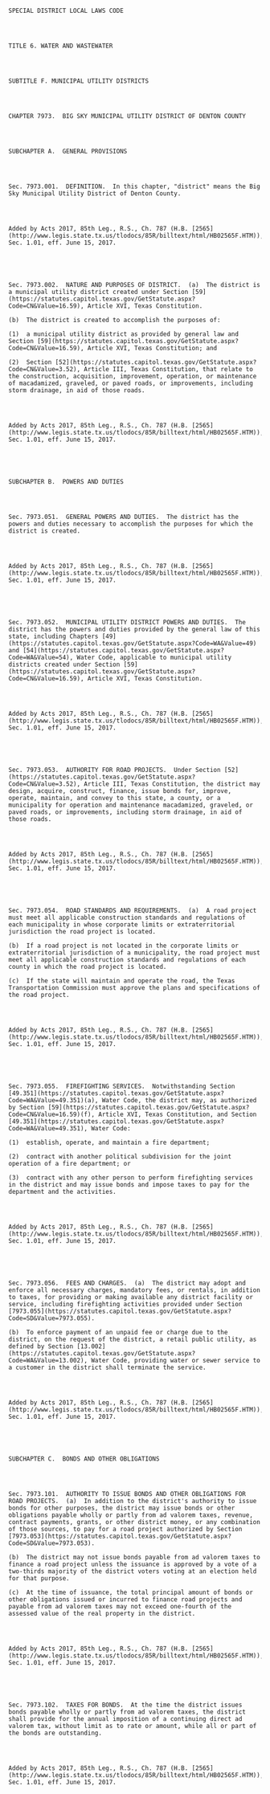 ﻿
    
    
    	
    					
    
    
    SPECIAL DISTRICT LOCAL LAWS CODE
    
      
    
    
    TITLE 6. WATER AND WASTEWATER
    
      
    
    
    SUBTITLE F. MUNICIPAL UTILITY DISTRICTS
    
      
    
    
    CHAPTER 7973.  BIG SKY MUNICIPAL UTILITY DISTRICT OF DENTON COUNTY
    
      
    
    
    SUBCHAPTER A.  GENERAL PROVISIONS
    
      
    
    
    Sec. 7973.001.  DEFINITION.  In this chapter, "district" means the Big Sky Municipal Utility District of Denton County.
    
    
    
    
    Added by Acts 2017, 85th Leg., R.S., Ch. 787 (H.B. [2565](http://www.legis.state.tx.us/tlodocs/85R/billtext/html/HB02565F.HTM)), Sec. 1.01, eff. June 15, 2017.
    
    
    
    
    
    Sec. 7973.002.  NATURE AND PURPOSES OF DISTRICT.  (a)  The district is a municipal utility district created under Section [59](https://statutes.capitol.texas.gov/GetStatute.aspx?Code=CN&Value=16.59), Article XVI, Texas Constitution.
    
    (b)  The district is created to accomplish the purposes of:
    
    (1)  a municipal utility district as provided by general law and Section [59](https://statutes.capitol.texas.gov/GetStatute.aspx?Code=CN&Value=16.59), Article XVI, Texas Constitution; and
    
    (2)  Section [52](https://statutes.capitol.texas.gov/GetStatute.aspx?Code=CN&Value=3.52), Article III, Texas Constitution, that relate to the construction, acquisition, improvement, operation, or maintenance of macadamized, graveled, or paved roads, or improvements, including storm drainage, in aid of those roads.
    
    
    
    
    Added by Acts 2017, 85th Leg., R.S., Ch. 787 (H.B. [2565](http://www.legis.state.tx.us/tlodocs/85R/billtext/html/HB02565F.HTM)), Sec. 1.01, eff. June 15, 2017.
    
    
    
    
    
    SUBCHAPTER B.  POWERS AND DUTIES
    
      
    
    
    Sec. 7973.051.  GENERAL POWERS AND DUTIES.  The district has the powers and duties necessary to accomplish the purposes for which the district is created.
    
    
    
    
    Added by Acts 2017, 85th Leg., R.S., Ch. 787 (H.B. [2565](http://www.legis.state.tx.us/tlodocs/85R/billtext/html/HB02565F.HTM)), Sec. 1.01, eff. June 15, 2017.
    
    
    
    
    
    Sec. 7973.052.  MUNICIPAL UTILITY DISTRICT POWERS AND DUTIES.  The district has the powers and duties provided by the general law of this state, including Chapters [49](https://statutes.capitol.texas.gov/GetStatute.aspx?Code=WA&Value=49) and [54](https://statutes.capitol.texas.gov/GetStatute.aspx?Code=WA&Value=54), Water Code, applicable to municipal utility districts created under Section [59](https://statutes.capitol.texas.gov/GetStatute.aspx?Code=CN&Value=16.59), Article XVI, Texas Constitution.
    
    
    
    
    Added by Acts 2017, 85th Leg., R.S., Ch. 787 (H.B. [2565](http://www.legis.state.tx.us/tlodocs/85R/billtext/html/HB02565F.HTM)), Sec. 1.01, eff. June 15, 2017.
    
    
    
    
    
    Sec. 7973.053.  AUTHORITY FOR ROAD PROJECTS.  Under Section [52](https://statutes.capitol.texas.gov/GetStatute.aspx?Code=CN&Value=3.52), Article III, Texas Constitution, the district may design, acquire, construct, finance, issue bonds for, improve, operate, maintain, and convey to this state, a county, or a municipality for operation and maintenance macadamized, graveled, or paved roads, or improvements, including storm drainage, in aid of those roads.
    
    
    
    
    Added by Acts 2017, 85th Leg., R.S., Ch. 787 (H.B. [2565](http://www.legis.state.tx.us/tlodocs/85R/billtext/html/HB02565F.HTM)), Sec. 1.01, eff. June 15, 2017.
    
    
    
    
    
    Sec. 7973.054.  ROAD STANDARDS AND REQUIREMENTS.  (a)  A road project must meet all applicable construction standards and regulations of each municipality in whose corporate limits or extraterritorial jurisdiction the road project is located.
    
    (b)  If a road project is not located in the corporate limits or extraterritorial jurisdiction of a municipality, the road project must meet all applicable construction standards and regulations of each county in which the road project is located.
    
    (c)  If the state will maintain and operate the road, the Texas Transportation Commission must approve the plans and specifications of the road project.
    
    
    
    
    Added by Acts 2017, 85th Leg., R.S., Ch. 787 (H.B. [2565](http://www.legis.state.tx.us/tlodocs/85R/billtext/html/HB02565F.HTM)), Sec. 1.01, eff. June 15, 2017.
    
    
    
    
    
    Sec. 7973.055.  FIREFIGHTING SERVICES.  Notwithstanding Section [49.351](https://statutes.capitol.texas.gov/GetStatute.aspx?Code=WA&Value=49.351)(a), Water Code, the district may, as authorized by Section [59](https://statutes.capitol.texas.gov/GetStatute.aspx?Code=CN&Value=16.59)(f), Article XVI, Texas Constitution, and Section [49.351](https://statutes.capitol.texas.gov/GetStatute.aspx?Code=WA&Value=49.351), Water Code:
    
    (1)  establish, operate, and maintain a fire department;
    
    (2)  contract with another political subdivision for the joint operation of a fire department; or
    
    (3)  contract with any other person to perform firefighting services in the district and may issue bonds and impose taxes to pay for the department and the activities.
    
    
    
    
    Added by Acts 2017, 85th Leg., R.S., Ch. 787 (H.B. [2565](http://www.legis.state.tx.us/tlodocs/85R/billtext/html/HB02565F.HTM)), Sec. 1.01, eff. June 15, 2017.
    
    
    
    
    
    Sec. 7973.056.  FEES AND CHARGES.  (a)  The district may adopt and enforce all necessary charges, mandatory fees, or rentals, in addition to taxes, for providing or making available any district facility or service, including firefighting activities provided under Section [7973.055](https://statutes.capitol.texas.gov/GetStatute.aspx?Code=SD&Value=7973.055).
    
    (b)  To enforce payment of an unpaid fee or charge due to the district, on the request of the district, a retail public utility, as defined by Section [13.002](https://statutes.capitol.texas.gov/GetStatute.aspx?Code=WA&Value=13.002), Water Code, providing water or sewer service to a customer in the district shall terminate the service.
    
    
    
    
    Added by Acts 2017, 85th Leg., R.S., Ch. 787 (H.B. [2565](http://www.legis.state.tx.us/tlodocs/85R/billtext/html/HB02565F.HTM)), Sec. 1.01, eff. June 15, 2017.
    
    
    
    
    
    SUBCHAPTER C.  BONDS AND OTHER OBLIGATIONS
    
      
    
    
    Sec. 7973.101.  AUTHORITY TO ISSUE BONDS AND OTHER OBLIGATIONS FOR ROAD PROJECTS.  (a)  In addition to the district's authority to issue bonds for other purposes, the district may issue bonds or other obligations payable wholly or partly from ad valorem taxes, revenue, contract payments, grants, or other district money, or any combination of those sources, to pay for a road project authorized by Section [7973.053](https://statutes.capitol.texas.gov/GetStatute.aspx?Code=SD&Value=7973.053).
    
    (b)  The district may not issue bonds payable from ad valorem taxes to finance a road project unless the issuance is approved by a vote of a two-thirds majority of the district voters voting at an election held for that purpose.
    
    (c)  At the time of issuance, the total principal amount of bonds or other obligations issued or incurred to finance road projects and payable from ad valorem taxes may not exceed one-fourth of the assessed value of the real property in the district.
    
    
    
    
    Added by Acts 2017, 85th Leg., R.S., Ch. 787 (H.B. [2565](http://www.legis.state.tx.us/tlodocs/85R/billtext/html/HB02565F.HTM)), Sec. 1.01, eff. June 15, 2017.
    
    
    
    
    
    Sec. 7973.102.  TAXES FOR BONDS.  At the time the district issues bonds payable wholly or partly from ad valorem taxes, the district shall provide for the annual imposition of a continuing direct ad valorem tax, without limit as to rate or amount, while all or part of the bonds are outstanding.
    
    
    
    
    Added by Acts 2017, 85th Leg., R.S., Ch. 787 (H.B. [2565](http://www.legis.state.tx.us/tlodocs/85R/billtext/html/HB02565F.HTM)), Sec. 1.01, eff. June 15, 2017.
    
    
    
    
    				
